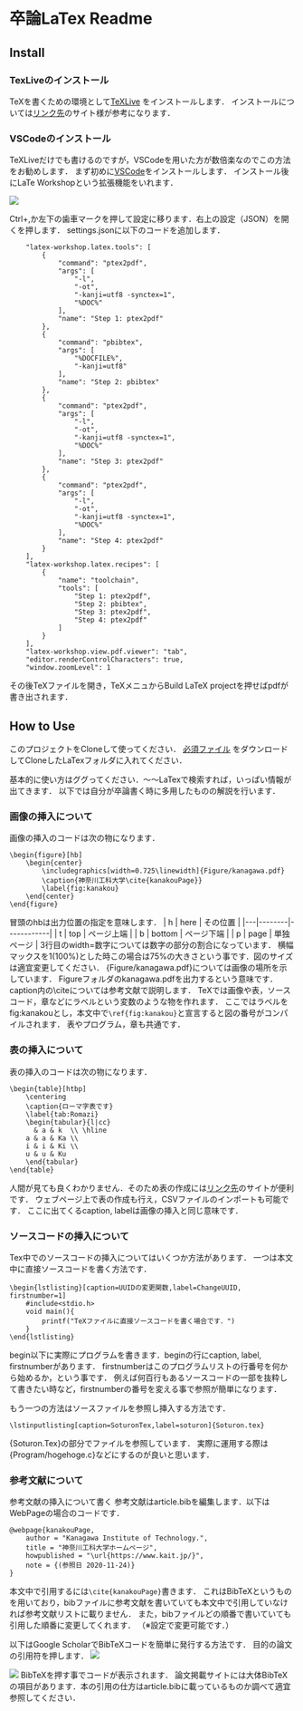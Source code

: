 卒論LaTex Readme
===

Install
---
### **TexLiveのインストール**
TeXを書くための環境として[TeXLive](https://texwiki.texjp.org/?TeX%20Live) をインストールします．
インストールについては[リンク先](https://tm23forest.com/contents/texlive2020-install-latex-begin)のサイト様が参考になります．
### **VSCodeのインストール**
TeXLiveだけでも書けるのですが，VSCodeを用いた方が数倍楽なのでこの方法をお勧めします．
まず初めに[VSCode](https://azure.microsoft.com/ja-jp/products/visual-studio-code/)をインストールします．
インストール後にLaTe Workshopという拡張機能をいれます．

![](https://i.imgur.com/rmaJvSt.png)

Ctrl+,か左下の歯車マークを押して設定に移ります．右上の設定（JSON）を開くを押します．
settings.jsonに以下のコードを追加します．

```
    "latex-workshop.latex.tools": [
        {
            "command": "ptex2pdf",
            "args": [
                "-l",
                "-ot",
                "-kanji=utf8 -synctex=1",
                "%DOC%"
            ],
            "name": "Step 1: ptex2pdf"
        },
        {
            "command": "pbibtex",
            "args": [
                "%DOCFILE%",
                "-kanji=utf8"
            ],
            "name": "Step 2: pbibtex"
        },
        {
            "command": "ptex2pdf",
            "args": [
                "-l",
                "-ot",
                "-kanji=utf8 -synctex=1",
                "%DOC%"
            ],
            "name": "Step 3: ptex2pdf"
        },
        {
            "command": "ptex2pdf",
            "args": [
                "-l",
                "-ot",
                "-kanji=utf8 -synctex=1",
                "%DOC%"
            ],
            "name": "Step 4: ptex2pdf"
        }
    ],
    "latex-workshop.latex.recipes": [
        {
            "name": "toolchain",
            "tools": [
                "Step 1: ptex2pdf",
                "Step 2: pbibtex",
                "Step 3: ptex2pdf",
                "Step 4: ptex2pdf"
            ]
        }
    ],
    "latex-workshop.view.pdf.viewer": "tab",
    "editor.renderControlCharacters": true,
    "window.zoomLevel": 1
```
その後TeXファイルを開き，TeXメニュからBuild LaTeX projectを押せばpdfが書き出されます．

How to Use
---
このプロジェクトをCloneして使ってください．
[必須ファイル](http://prdownloads.osdn.jp/mytexpert/26068/jlisting.sty.bz2) をダウンロードしてCloneしたLaTexフォルダに入れてください．

基本的に使い方はググってください．～～LaTexで検索すれば，いっぱい情報が出てきます．
以下では自分が卒論書く時に多用したものの解説を行います．
### **画像の挿入について**
画像の挿入のコードは次の物になります．

```
\begin{figure}[hb]
    \begin{center}  
        \includegraphics[width=0.725\linewidth]{Figure/kanagawa.pdf}
        \caption{神奈川工科大学\cite{kanakouPage}}
        \label{fig:kanakou}
    \end{center}
\end{figure}
```
冒頭のhbは出力位置の指定を意味します．
| h | here   | その位置   |
|---|--------|------------|
| t | top    | ページ上端 |
| b | bottom | ページ下端 |
| p | page   | 単独ページ |
3行目のwidth=数字については数字の部分の割合になっています．
横幅マックスを1(100%)とした時この場合は75%の大きさという事です．図のサイズは適宜変更してください．
{Figure/kanagawa.pdf}については画像の場所を示しています．
Figureフォルダのkanagawa.pdfを出力するという意味です．
caption内の\citeについては参考文献で説明します．
TeXでは画像や表，ソースコード，章などにラベルという変数のような物を作れます．
ここではラベルをfig:kanakouとし，本文中で`\ref{fig:kanakou}`と宣言すると図の番号がコンパイルされます．
表やプログラム，章も共通です．
### **表の挿入について**
表の挿入のコードは次の物になります．
```
\begin{table}[htbp]
    \centering
    \caption{ローマ字表です}
    \label{tab:Romazi}
    \begin{tabular}{l|cc}
      & a & k  \\ \hline
    a & a & Ka \\
    i & i & Ki \\
    u & u & Ku
    \end{tabular}
\end{table}
```
人間が見ても良くわかりません．そのため表の作成には[リンク先](https://www.tablesgenerator.com/)のサイトが便利です．
ウェブページ上で表の作成も行え，CSVファイルのインポートも可能です．
ここに出てくるcaption, labelは画像の挿入と同じ意味です．

### **ソースコードの挿入について**
Tex中でのソースコードの挿入についてはいくつか方法があります．
一つは本文中に直接ソースコードを書く方法です．
```
\begin{lstlisting}[caption=UUIDの変更関数,label=ChangeUUID, firstnumber=1]
    #include<stdio.h>
    void main(){
        printf("TeXファイルに直接ソースコードを書く場合です．")
    }
\end{lstlisting}
```
begin以下に実際にプログラムを書きます．beginの行にcaption, label, firstnumberがあります．
firstnumberはこのプログラムリストの行番号を何から始めるか，という事です．
例えば何百行もあるソースコードの一部を抜粋して書きたい時など，firstnumberの番号を変える事で参照が簡単になります．

もう一つの方法はソースファイルを参照し挿入する方法です．
```
\lstinputlisting[caption=SoturonTex,label=soturon]{Soturon.tex}
```
{Soturon.Tex}の部分でファイルを参照しています．
実際に運用する際は{Program/hogehoge.c}などにするのが良いと思います．
### **参考文献について**
参考文献の挿入について書く
参考文献はarticle.bibを編集します．以下はWebPageの場合のコードです．

```
@webpage{kanakouPage,
	author = "Kanagawa Institute of Technology.",
	title = "神奈川工科大学ホームページ",
	howpublished = "\url{https://www.kait.jp/}",
	note = {(参照日 2020-11-24)}
}
```
本文中で引用するには`\cite{kanakouPage}`書きます．
これはBibTeXというものを用いており，bibファイルに参考文献を書いていても本文中で引用していなければ参考文献リストに載りません．
また，bibファイルどの順番で書いていても引用した順番に変更してくれます．
（※設定で変更可能です．）

以下はGoogle ScholarでBibTeXコードを簡単に発行する方法です．
目的の論文の引用符を押します．
![](https://i.imgur.com/SIVDOyt.png)

![](https://i.imgur.com/bUyA8K0.png)
BibTeXを押す事でコードが表示されます．
論文掲載サイトには大体BibTeXの項目があります．本の引用の仕方はarticle.bibに載っているものか調べて適宜参照してください．
